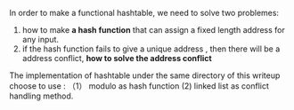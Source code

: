    
   In order to make a functional hashtable, we need to solve two problemes:  

   1. how to make **a hash function** that can assign a fixed length address for any input.
   2. if the hash function fails to give a unique address , then there will be a address conflict, **how to solve the address conflict**

The implementation of hashtable under the same directory of this writeup choose to use : （1） modulo as hash function (2) linked list as conflict handling method.  

 